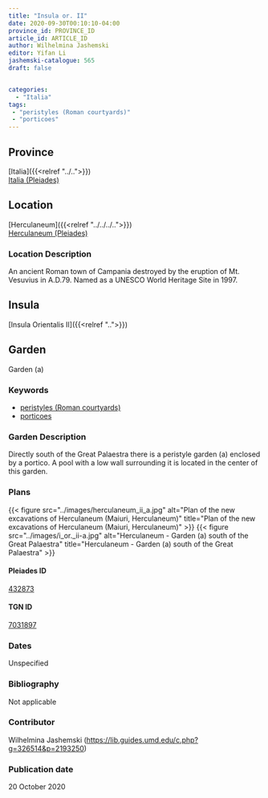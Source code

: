 ```yaml
---
title: "Insula or. II"
date: 2020-09-30T00:10:10-04:00
province_id: PROVINCE_ID
article_id: ARTICLE_ID
author: Wilhelmina Jashemski
editor: Yifan Li
jashemski-catalogue: 565
draft: false


categories:
  - "Italia"
tags:
 - "peristyles (Roman courtyards)"
 - "porticoes"
---
```


## Province
[Italia]({{<relref "../..">}}) \
[Italia (Pleiades)](https://pleiades.stoa.org/places/1052)

 <!--### Province Description-->

<!-- DESCRIPTION -->

## Location
[Herculaneum]({{<relref "../../../..">}}) \
[Herculaneum (Pleiades)](https://pleiades.stoa.org/places/432873)

### Location Description
An ancient Roman town of Campania destroyed by the eruption of Mt. Vesuvius in A.D.79. Named as a UNESCO World Heritage Site in 1997.



## Insula
[Insula Orientalis II]({{<relref "..">}})

## Garden
Garden (a)

### Keywords
- [peristyles (Roman courtyards)](http://vocab.getty.edu/page/aat/300080971)
- [porticoes](http://vocab.getty.edu/page/aat/300004145)

### Garden Description
Directly south of the Great Palaestra there is a peristyle garden (a) enclosed by a portico. A pool with a low wall surrounding it is located in the center of this garden.

### Plans
{{< figure src="../images/herculaneum_ii_a.jpg" alt="Plan of the new excavations of Herculaneum (Maiuri, Herculaneum)" title="Plan of the new excavations of Herculaneum (Maiuri, Herculaneum)" >}}
{{< figure src="../images/i_or._ii-a.jpg" alt="Herculaneum - Garden (a) south of the Great Palaestra" title="Herculaneum - Garden (a) south of the Great Palaestra" >}}



#### Pleiades ID
[432873](https://pleiades.stoa.org/places/432873)

#### TGN ID
[7031897](http://vocab.getty.edu/page/tgn/7031897)

### Dates
Unspecified

### Bibliography
Not applicable

### Contributor
Wilhelmina Jashemski (https://lib.guides.umd.edu/c.php?g=326514&p=2193250)

### Publication date
20 October 2020